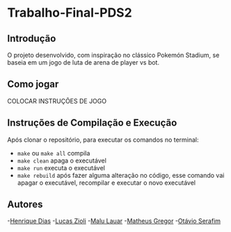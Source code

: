 # Trabalho-Final-PDS2

## Introdução
O projeto desenvolvido, com inspiração no clássico Pokemón Stadium, se baseia em um jogo de luta de arena de player vs bot. 

## Como jogar
COLOCAR INSTRUÇÕES DE JOGO

## Instruções de Compilação e Execução
Após clonar o repositório, para executar os comandos no terminal:
- `make` ou `make all` compila 
- `make clean` apaga o executável
- `make run` executa o executável
- `make rebuild` após fazer alguma alteração no código, esse comando vai apagar o executável, recompilar
e executar o novo executável

## Autores
-[Henrique Dias](https://github.com/Henrique-Dias15)
-[Lucas Zioli](https://github.com/Lucaszioli)
-[Malu Lauar](https://github.com/lauar-m)
-[Matheus Gregor](https://github.com/nuvemnm)
-[Otávio Serafim](https://github.com/OtavioSerafim)
